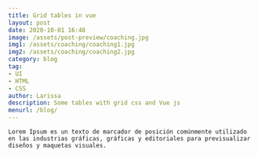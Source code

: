 ```yaml
---
title: Grid tables in vue
layout: post
date: 2020-10-01 16:48
image: /assets/post-preview/coaching.jpg
img1: /assets/coaching/coaching1.jpg
img2: /assets/coaching/coaching2.jpg
category: blog
tag:
- UI
- HTML
- CSS
author: Larissa
description: Some tables with grid css and Vue js
menurl: /blog/
---
```

	
	Lorem Ipsum es un texto de marcador de posición comúnmente utilizado en las industrias gráficas, gráficas y editoriales para previsualizar diseños y maquetas visuales.
	